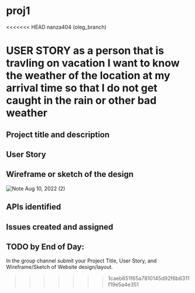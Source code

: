 # proj1
<<<<<<< HEAD
nanza404 (oleg_branch)

USER STORY
as a person that is travling on vacation
I want to know the weather of the location at my arrival time
so that I do not get caught in the rain or other bad weather
=======

## Project title and description
## User Story


## Wireframe or sketch of the design
![Note Aug 10, 2022 (2)](https://user-images.githubusercontent.com/108028584/184062236-8fc0d845-b351-420b-b166-f9e23cbb1bba.jpg)


## APIs identified


## Issues created and assigned


## TODO by End of Day:
In the group channel submit your Project Title, User Story, and Wireframe/Sketch of Website design/layout.
>>>>>>> 1caeb651f65a7810145d92f6b6311f19e5a4e351
